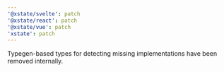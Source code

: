 ```yaml
---
'@xstate/svelte': patch
'@xstate/react': patch
'@xstate/vue': patch
'xstate': patch
---
```


Typegen-based types for detecting missing implementations have been removed internally.
